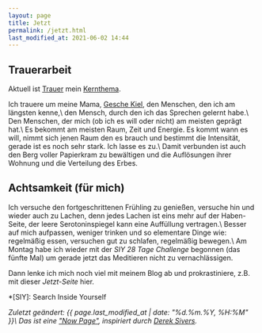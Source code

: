 ```yaml
---
layout: page
title: Jetzt
permalink: /jetzt.html
last_modified_at: 2021-06-02 14:44 
---
```

## Trauerarbeit

Aktuell ist [Trauer](/tags/trauer.html) 
mein [Kernthema](/2021/05/25/kernthemen.html).

Ich trauere um meine Mama, [Gesche Kiel](/2021/05/25/kernthemen.html), 
den Menschen, den ich am längsten kenne,\\
den Mensch, durch den ich das Sprechen gelernt habe.\\
Den Menschen, der mich (ob ich es will oder nicht) am meisten geprägt hat.\\
Es bekommt am meisten Raum, Zeit und Energie.
Es kommt wann es will, nimmt sich jenen Raum den es brauch
und bestimmt die Intensität, 
gerade ist es noch sehr stark. 
Ich lasse es zu.\\
Damit verbunden ist auch den Berg voller Papierkram zu bewältigen
und die Auflösungen ihrer Wohnung und die Verteilung des Erbes.

## Achtsamkeit (für mich)

Ich versuche den fortgeschrittenen Frühling zu genießen,
versuche hin und wieder auch zu Lachen, denn jedes Lachen ist eins mehr auf der Haben-Seite,
der leere Serotoninspiegel kann eine Auffüllung vertragen.\\
Besser auf mich aufpassen, weniger trinken und so elementare Dinge wie:
regelmäßig essen, versuchen gut zu schlafen, regelmäßig bewegen.\\
Am Montag habe ich wieder mit der *SIY 28 Tage Challenge* begonnen (das fünfte Mal)
um gerade jetzt das Meditieren nicht zu vernachlässigen.

Dann lenke ich mich noch viel mit meinem Blog ab 
und prokrastiniere, z.B. mit dieser *Jetzt-Seite* hier.

*[SIY]: Search Inside Yourself

*Zuletzt geändert: {{ page.last_modified_at | date: "%d.%m.%Y, %H:%M" }}\\
Das ist eine ["Now Page"](https://nownownow.com/about), 
inspiriert durch [Derek Sivers](https://sive.rs/).*
